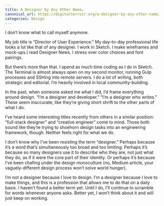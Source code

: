 ```yaml
---
title: A Designer by Any Other Name…
canonical_url: https://digitalterroir.org/a-designer-by-any-other-name/
categories: Design
---
```


I don’t know what to call myself anymore.

My job title is “Director of User Experience.” My day-to-day professional life looks a lot like that of any designer. I work in Sketch. I make wireframes and mock-ups.I read Designer News. I stress over color choices and font pairings.

But there’s more than that. I spend as much time coding as I do in Sketch. The Terminal is almost always open on my second monitor, running Gulp processes and SSHing into remote servers. I do a lot of writing, both strategic and editorial. I’m heavily involved in local community-building.

In the past, when someone asked me what I did, I’d frame everything around design. “I’m a designer and developer.” “I’m a designer who writes.” These seem inaccurate, like they’re giving short shrift to the other parts of what I do.

I’ve heard some interesting titles recently from others in a similar position: “full-stack designer” and “creative engineer” come to mind. Those both sound like they’re trying to shoehorn design tasks into an engineering framework, though. Neither feels right for what we do.

I don’t know why I’ve been resisting the term “designer.” Perhaps because it’s a word that’s simultaneously too broad and too limiting. Perhaps it’s because so many designers use it to describe who they are, not just what they do, as if it were the core part of their identity. Or perhaps it’s because I’ve been chafing under the design monoculture (no, Medium article, your vaguely-different design process won’t solve world hunger).

I’m not a designer because I love to design. I’m a designer because I love to make things, and this is a profession that allows me to do that on a daily basis. I haven’t found a better term yet. Until I do, I’ll continue to scramble for words whenever anyone asks. Better yet, I won’t think about it and will just keep on working.
